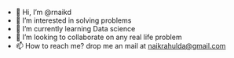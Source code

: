 - 👋 Hi, I’m @rnaikd
- 👀 I’m interested in solving problems
- 🌱 I’m currently learning Data science
- 💞️ I’m looking to collaborate on any real life problem
- 📫 How to reach me? drop me an mail at naikrahulda@gmail.com

<!---
rnaikd/rnaikd is a ✨ special ✨ repository because its `README.md` (this file) appears on your GitHub profile.
You can click the Preview link to take a look at your changes.
--->
